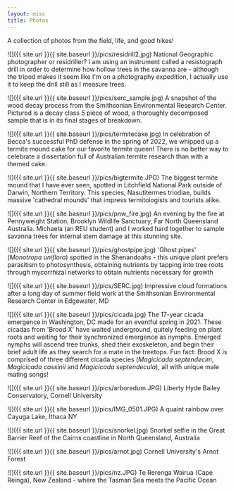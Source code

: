 ```yaml
---
layout: misc
title: Photos
---
```

A collection of photos from the field, life, and good hikes! 

![]({{ site.url }}{{ site.baseurl }}/pics/residrill2.jpg)
National Geographic photographer or residriller? I am using an instrument called a resistograph drill in order to determine how hollow trees in the savanna are - although the tripod makes it seem like I'm on a photography expedition, I actually use it to keep the drill still as I measure trees. 

![]({{ site.url }}{{ site.baseurl }}/pics/serc_sample.jpg)
A snapshot of the wood decay process from the Smithsonian Environmental Research Center. Pictured is a decay class 5 piece of wood, a thoroughly decomposed sample that is in its final stages of breakdown. 

![]({{ site.url }}{{ site.baseurl }}/pics/termitecake.jpg)
In celebration of Becca's successful PhD defense in the spring of 2022, we whipped up a termite mound cake for our favorite termite queen! There is no better way to celebrate a dissertation full of Australian termite research than with a themed cake. 

![]({{ site.url }}{{ site.baseurl }}/pics/bigtermite.JPG)
The biggest termite mound that I have ever seen, spotted in Litchfield National Park outside of Darwin, Northern Territory. This species, Nasutitermes triodiae, builds massive 'cathedral mounds' that impress termitologists and tourists alike. 

![]({{ site.url }}{{ site.baseurl }}/pics/pnw_fire.jpg)
An evening by the fire at Pennyweight Station, Brooklyn Wildlife Sanctuary, Far North Queensland Australia. Michaela (an REU student) and I worked hard together to sample savanna trees for internal stem damage at this stunning site. 

![]({{ site.url }}{{ site.baseurl }}/pics/ghostpipe.jpg)
'Ghost pipes' (*Monotropa uniflora*) spotted in the Shenandoahs - this unique plant prefers parasitism to photosynthesis, obtaining nutrients by tapping into tree roots through mycorrhizal networks to obtain nutrients necessary for growth

![]({{ site.url }}{{ site.baseurl }}/pics/SERC.jpg)
Impressive cloud formations after a long day of summer field work at the Smithsonian Environmental Research Center in Edgewater, MD

![]({{ site.url }}{{ site.baseurl }}/pics/cicada.jpg)
The 17-year cicada emergence in Washington, DC made for an eventful spring in 2021. These cicadas from 'Brood X' have waited underground, quitely feeding on plant roots and waiting for their synchronized emergence as nymphs. Emerged nymphs will ascend tree trunks, shed their exoskeleton, and begin their brief adult life as they search for a mate in the treetops. Fun fact: Brood X is comprised of three different cicada species (*Magicicada septendecim*, *Magicicada cassinii* and *Magicicada septendecula*), all with unique male mating songs! 

![]({{ site.url }}{{ site.baseurl }}/pics/arboredum.JPG)
Liberty Hyde Bailey Conservatory, Cornell University

![]({{ site.url }}{{ site.baseurl }}/pics/IMG_0501.JPG)
A quaint rainbow over Cayuga Lake, Ithaca NY 

![]({{ site.url }}{{ site.baseurl }}/pics/snorkel.jpg)
Snorkel selfie in the Great Barrier Reef of the Cairns coastline in North Queensland, Australia 

![]({{ site.url }}{{ site.baseurl }}/pics/arnot.jpg)
Cornell University's Arnot Forest 

![]({{ site.url }}{{ site.baseurl }}/pics/nz.JPG)
Te Rerenga Wairua (Cape Reinga), New Zealand - where the Tasman Sea meets the Pacific Ocean
